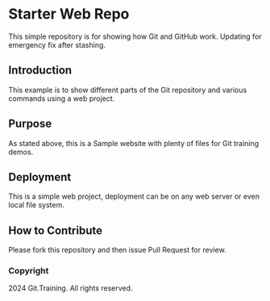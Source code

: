 # Starter Web Repo

This simple repository is for showing how Git and GitHub work. Updating for emergency
fix after stashing. 

## Introduction

This example is to show different parts of the Git repository and various commands using a web project.

## Purpose

As stated above, this is a Sample website with plenty of files for Git training demos.

## Deployment

This is a simple web project, deployment can be on any web server or even local file system.

## How to Contribute

Please fork this repository and then issue Pull Request for review.

### Copyright

2024 Git.Training. All rights reserved.
